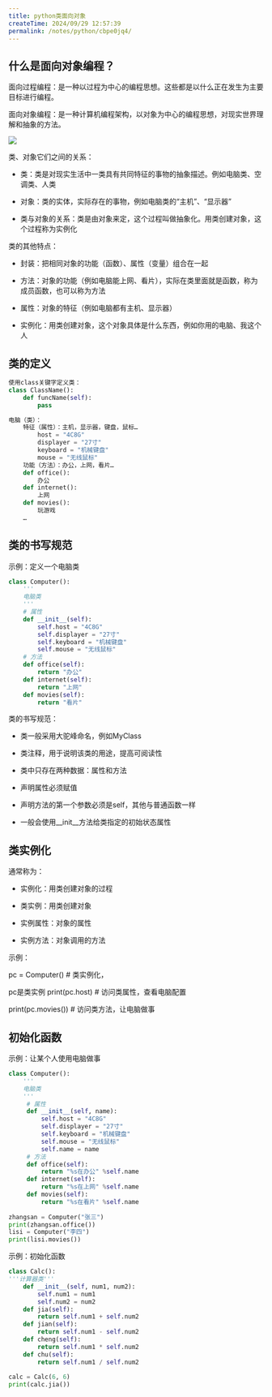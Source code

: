 ```yaml
---
title: python类面向对象
createTime: 2024/09/29 12:57:39
permalink: /notes/python/cbpe0jq4/
---
```

## 什么是面向对象编程？



面向过程编程：是一种以过程为中心的编程思想。这些都是以什么正在发生为主要目标进行编程。 

面向对象编程：是一种计算机编程架构，以对象为中心的编程思想，对现实世界理解和抽象的方法。



![](/images/0DB7B02658B544BD9AF8AFD4D040C24Fclipboard.png)



类、对象它们之间的关系： 

- 类：类是对现实生活中一类具有共同特征的事物的抽象描述。例如电脑类、空调类、人类 

- 对象：类的实体，实际存在的事物，例如电脑类的“主机”、“显示器” 

- 类与对象的关系：类是由对象来定，这个过程叫做抽象化。用类创建对象，这个过程称为实例化



类的其他特点： 

- 封装：把相同对象的功能（函数）、属性（变量）组合在一起 

- 方法：对象的功能（例如电脑能上网、看片），实际在类里面就是函数，称为成员函数，也可以称为方法 

- 属性：对象的特征（例如电脑都有主机、显示器） 

- 实例化：用类创建对象，这个对象具体是什么东西，例如你用的电脑、我这个人



## 类的定义



```python
使用class关键字定义类： 
class ClassName(): 
    def funcName(self): 
        pass
```



```python
电脑（类）： 
    特征（属性）：主机，显示器，键盘，鼠标… 
        host = "4C8G" 
        displayer = "27寸" 
        keyboard = "机械键盘" 
        mouse = "无线鼠标" 
    功能（方法）：办公，上网，看片… 
    def office(): 
        办公 
    def internet(): 
        上网 
    def movies(): 
        玩游戏 
    …
```



## 类的书写规范



示例：定义一个电脑类

```python
class Computer(): 
    ''' 
    电脑类
    ''' 
    # 属性 
    def __init__(self): 
        self.host = "4C8G" 
        self.displayer = "27寸" 
        self.keyboard = "机械键盘" 
        self.mouse = "无线鼠标" 
    # 方法 
    def office(self): 
        return "办公" 
    def internet(self): 
        return "上网" 
    def movies(self): 
        return "看片"
```



类的书写规范：

- 类一般采用大驼峰命名，例如MyClass 

- 类注释，用于说明该类的用途，提高可阅读性 

- 类中只存在两种数据：属性和方法 

- 声明属性必须赋值 

- 声明方法的第一个参数必须是self，其他与普通函数一样 

- 一般会使用__init__方法给类指定的初始状态属性



## 类实例化



通常称为： 

- 实例化：用类创建对象的过程 

- 类实例：用类创建对象 

- 实例属性：对象的属性 

- 实例方法：对象调用的方法



示例： 

pc = Computer() # 类实例化，

pc是类实例 print(pc.host) # 访问类属性，查看电脑配置 

print(pc.movies()) # 访问类方法，让电脑做事



## 初始化函数



示例：让某个人使用电脑做事

```python
class Computer(): 
    ''' 
    电脑类 
    '''
     # 属性 
     def __init__(self, name): 
         self.host = "4C8G" 
         self.displayer = "27寸" 
         self.keyboard = "机械键盘" 
         self.mouse = "无线鼠标" 
         self.name = name 
     # 方法 
     def office(self): 
         return "%s在办公" %self.name 
     def internet(self): 
         return "%s在上网" %self.name 
     def movies(self): 
         return "%s在看片" %self.name 
         
zhangsan = Computer("张三") 
print(zhangsan.office()) 
lisi = Computer("李四") 
print(lisi.movies())
```



示例：初始化函数

```python
class Calc(): 
'''计算器类'''
    def __init__(self, num1, num2): 
        self.num1 = num1 
        self.num2 = num2 
    def jia(self): 
        return self.num1 + self.num2 
    def jian(self): 
        return self.num1 - self.num2 
    def cheng(self): 
        return self.num1 * self.num2 
    def chu(self): 
        return self.num1 / self.num2 
        
calc = Calc(6, 6) 
print(calc.jia())
```

